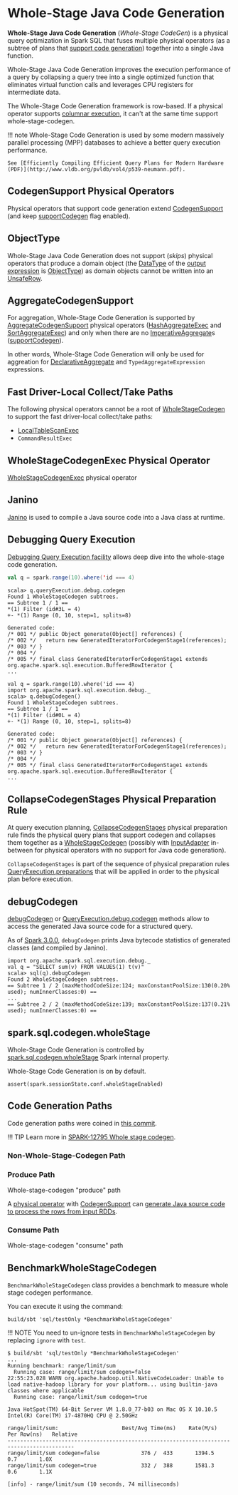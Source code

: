 # Whole-Stage Java Code Generation

**Whole-Stage Java Code Generation** (_Whole-Stage CodeGen_) is a physical query optimization in Spark SQL that fuses multiple physical operators (as a subtree of plans that [support code generation](../physical-operators/CodegenSupport.md)) together into a single Java function.

Whole-Stage Java Code Generation improves the execution performance of a query by collapsing a query tree into a single optimized function that eliminates virtual function calls and leverages CPU registers for intermediate data.

The Whole-Stage Code Generation framework is row-based. If a physical operator supports [columnar execution](../physical-operators/SparkPlan.md#supportsColumnar), it can't at the same time support whole-stage-codegen.

!!! note
    Whole-Stage Code Generation is used by some modern massively parallel processing (MPP) databases to achieve a better query execution performance.

    See [Efficiently Compiling Efficient Query Plans for Modern Hardware (PDF)](http://www.vldb.org/pvldb/vol4/p539-neumann.pdf).

## <span id="CodegenSupport"> CodegenSupport Physical Operators

Physical operators that support code generation extend [CodegenSupport](../physical-operators/CodegenSupport.md) (and keep [supportCodegen](../physical-operators/CodegenSupport.md#supportCodegen) flag enabled).

## <span id="ObjectType"> ObjectType

Whole-Stage Java Code Generation does not support (_skips_) physical operators that produce a domain object (the [DataType](../expressions/Expression.md#dataType) of the [output expression](../catalyst/QueryPlan.md#output) is [ObjectType](../types/index.md#ObjectType)) as domain objects cannot be written into an [UnsafeRow](../UnsafeRow.md).

## <span id="AggregateCodegenSupport"> AggregateCodegenSupport

For aggregation, Whole-Stage Code Generation is supported by [AggregateCodegenSupport](../physical-operators/AggregateCodegenSupport.md) physical operators ([HashAggregateExec](../physical-operators/HashAggregateExec.md) and [SortAggregateExec](../physical-operators/SortAggregateExec.md)) and only when there are no [ImperativeAggregate](../expressions/ImperativeAggregate.md)s ([supportCodegen](../physical-operators/AggregateCodegenSupport.md#supportCodegen)).

In other words, Whole-Stage Code Generation will only be used for aggreation for [DeclarativeAggregate](../expressions/DeclarativeAggregate.md) and `TypedAggregateExpression` expressions.

## Fast Driver-Local Collect/Take Paths

The following physical operators cannot be a root of [WholeStageCodegen](../physical-operators/WholeStageCodegenExec.md#insertWholeStageCodegen) to support the fast driver-local collect/take paths:

* [LocalTableScanExec](../physical-operators/LocalTableScanExec.md)
* `CommandResultExec`

## <span id="WholeStageCodegenExec"> WholeStageCodegenExec Physical Operator

[WholeStageCodegenExec](../physical-operators/WholeStageCodegenExec.md) physical operator

## <span id="Janino"> Janino

[Janino](https://janino-compiler.github.io/janino/) is used to compile a Java source code into a Java class at runtime.

## Debugging Query Execution

[Debugging Query Execution facility](../debugging-query-execution.md) allows deep dive into the whole-stage code generation.

```scala
val q = spark.range(10).where('id === 4)
```

```text
scala> q.queryExecution.debug.codegen
Found 1 WholeStageCodegen subtrees.
== Subtree 1 / 1 ==
*(1) Filter (id#3L = 4)
+- *(1) Range (0, 10, step=1, splits=8)

Generated code:
/* 001 */ public Object generate(Object[] references) {
/* 002 */   return new GeneratedIteratorForCodegenStage1(references);
/* 003 */ }
/* 004 */
/* 005 */ final class GeneratedIteratorForCodegenStage1 extends org.apache.spark.sql.execution.BufferedRowIterator {
...
```

```text
val q = spark.range(10).where('id === 4)
import org.apache.spark.sql.execution.debug._
scala> q.debugCodegen()
Found 1 WholeStageCodegen subtrees.
== Subtree 1 / 1 ==
*(1) Filter (id#0L = 4)
+- *(1) Range (0, 10, step=1, splits=8)

Generated code:
/* 001 */ public Object generate(Object[] references) {
/* 002 */   return new GeneratedIteratorForCodegenStage1(references);
/* 003 */ }
/* 004 */
/* 005 */ final class GeneratedIteratorForCodegenStage1 extends org.apache.spark.sql.execution.BufferedRowIterator {
...
```

## <span id="CollapseCodegenStages"> CollapseCodegenStages Physical Preparation Rule

At query execution planning, [CollapseCodegenStages](../physical-optimizations/CollapseCodegenStages.md) physical preparation rule finds the physical query plans that support codegen and collapses them together as a [WholeStageCodegen](#WholeStageCodegen) (possibly with [InputAdapter](../physical-operators/InputAdapter.md) in-between for physical operators with no support for Java code generation).

`CollapseCodegenStages` is part of the sequence of physical preparation rules [QueryExecution.preparations](../QueryExecution.md#preparations) that will be applied in order to the physical plan before execution.

## debugCodegen

[debugCodegen](../debugging-query-execution.md#debugCodegen) or [QueryExecution.debug.codegen](../QueryExecution.md#debug) methods allow to access the generated Java source code for a structured query.

As of [Spark 3.0.0](https://issues.apache.org/jira/browse/SPARK-29061), `debugCodegen` prints Java bytecode statistics of generated classes (and compiled by Janino).

```text
import org.apache.spark.sql.execution.debug._
val q = "SELECT sum(v) FROM VALUES(1) t(v)"
scala> sql(q).debugCodegen
Found 2 WholeStageCodegen subtrees.
== Subtree 1 / 2 (maxMethodCodeSize:124; maxConstantPoolSize:130(0.20% used); numInnerClasses:0) ==
...
== Subtree 2 / 2 (maxMethodCodeSize:139; maxConstantPoolSize:137(0.21% used); numInnerClasses:0) ==
```

## spark.sql.codegen.wholeStage

Whole-Stage Code Generation is controlled by [spark.sql.codegen.wholeStage](../configuration-properties.md#spark.sql.codegen.wholeStage) Spark internal property.

Whole-Stage Code Generation is on by default.

```text
assert(spark.sessionState.conf.wholeStageEnabled)
```

## Code Generation Paths

Code generation paths were coined in [this commit](https://github.com/apache/spark/commit/70221903f54eaa0514d5d189dfb6f175a62228a8).

!!! TIP
    Learn more in [SPARK-12795 Whole stage codegen](https://issues.apache.org/jira/browse/SPARK-12795).

### Non-Whole-Stage-Codegen Path

### Produce Path

Whole-stage-codegen "produce" path

A [physical operator](../physical-operators/SparkPlan.md) with [CodegenSupport](../physical-operators/CodegenSupport.md) can [generate Java source code to process the rows from input RDDs](../physical-operators/CodegenSupport.md#doProduce).

### Consume Path

Whole-stage-codegen "consume" path

## BenchmarkWholeStageCodegen

`BenchmarkWholeStageCodegen` class provides a benchmark to measure whole stage codegen performance.

You can execute it using the command:

```text
build/sbt 'sql/testOnly *BenchmarkWholeStageCodegen'
```

!!! NOTE
    You need to un-ignore tests in `BenchmarkWholeStageCodegen` by replacing `ignore` with `test`.

```text
$ build/sbt 'sql/testOnly *BenchmarkWholeStageCodegen'
...
Running benchmark: range/limit/sum
  Running case: range/limit/sum codegen=false
22:55:23.028 WARN org.apache.hadoop.util.NativeCodeLoader: Unable to load native-hadoop library for your platform... using builtin-java classes where applicable
  Running case: range/limit/sum codegen=true

Java HotSpot(TM) 64-Bit Server VM 1.8.0_77-b03 on Mac OS X 10.10.5
Intel(R) Core(TM) i7-4870HQ CPU @ 2.50GHz

range/limit/sum:                    Best/Avg Time(ms)    Rate(M/s)   Per Row(ns)   Relative
-------------------------------------------------------------------------------------------
range/limit/sum codegen=false             376 /  433       1394.5           0.7       1.0X
range/limit/sum codegen=true              332 /  388       1581.3           0.6       1.1X

[info] - range/limit/sum (10 seconds, 74 milliseconds)
```
